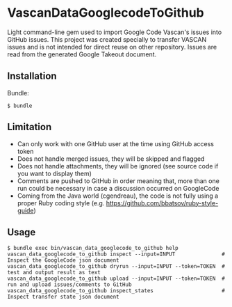 # VascanDataGooglecodeToGithub

Light command-line gem used to import Google Code Vascan's issues into GitHub issues.
This project was created specially to transfer VASCAN issues and is not intended for direct reuse on other repository.
Issues are read from the generated Google Takeout document.

## Installation

Bundle:

    $ bundle

## Limitation
 * Can only work with one GitHub user at the time using GitHub access token
 * Does not handle merged issues, they will be skipped and flagged
 * Does not handle attachments, they will be ignored (see source code if you want to display them)
 * Comments are pushed to GitHub in order meaning that, more than one run could be necessary in case a discussion occurred on GoogleCode
 * Coming from the Java world (cgendreau), the code is not fully using a proper Ruby coding style (e.g. https://github.com/bbatsov/ruby-style-guide)

## Usage

    $ bundle exec bin/vascan_data_googlecode_to_github help
    vascan_data_googlecode_to_github inspect --input=INPUT               # Inspect the GoogleCode json document
    vascan_data_googlecode_to_github dryrun --input=INPUT --token=TOKEN  # test and output result as text
    vascan_data_googlecode_to_github upload --input=INPUT --token=TOKEN  # run and upload issues/comments to GitHub
    vascan_data_googlecode_to_github inspect_states                      # Inspect transfer state json document

